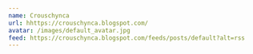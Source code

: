 ```yaml
---
name: Crouschynca
url: hhttps://crouschynca.blogspot.com/
avatar: /images/default_avatar.jpg
feed: https://crouschynca.blogspot.com/feeds/posts/default?alt=rss
---
```

